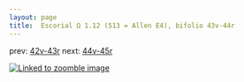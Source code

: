 ```yaml
---
layout: page
title:  Escorial Ω 1.12 (513 = Allen E4), bifolio 43v-44r
---
```


prev: [42v-43r](../42v-43r/) next: [44v-45r](../44v-45r/)



[![Linked to zoomble image](http://www.homermultitext.org/iipsrv?IIIF=/project/homer/pyramidal/deepzoom/hmt/e3bifolio/v1/E3_43v_44r.tif/full/2000,/0/default.jpg)](http://www.homermultitext.org/ict2/?urn=urn:cite2:hmt:e3bifolio.v1:E3_43v_44r)

